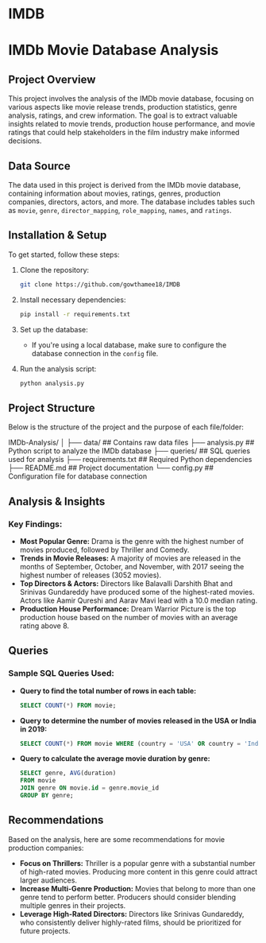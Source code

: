 # IMDB

# IMDb Movie Database Analysis

## Project Overview
This project involves the analysis of the IMDb movie database, focusing on various aspects like movie release trends, production statistics, genre analysis, ratings, and crew information. The goal is to extract valuable insights related to movie trends, production house performance, and movie ratings that could help stakeholders in the film industry make informed decisions.

## Data Source
The data used in this project is derived from the IMDb movie database, containing information about movies, ratings, genres, production companies, directors, actors, and more. The database includes tables such as `movie`, `genre`, `director_mapping`, `role_mapping`, `names`, and `ratings`.

## Installation & Setup
To get started, follow these steps:

1. Clone the repository:
    ```bash
    git clone https://github.com/gowthamee18/IMDB
    ```

2. Install necessary dependencies:
    ```bash
    pip install -r requirements.txt
    ```

3. Set up the database:
    - If you're using a local database, make sure to configure the database connection in the `config` file.

4. Run the analysis script:
    ```bash
    python analysis.py
    ```

## Project Structure
Below is the structure of the project and the purpose of each file/folder:

IMDb-Analysis/
│
├── data/                  ## Contains raw data files
├── analysis.py            ## Python script to analyze the IMDb database
├── queries/               ## SQL queries used for analysis
├── requirements.txt       ## Required Python dependencies
├── README.md              ## Project documentation
└── config.py              ## Configuration file for database connection


## Analysis & Insights
### Key Findings:
- **Most Popular Genre:** Drama is the genre with the highest number of movies produced, followed by Thriller and Comedy.
- **Trends in Movie Releases:** A majority of movies are released in the months of September, October, and November, with 2017 seeing the highest number of releases (3052 movies).
- **Top Directors & Actors:** Directors like Balavalli Darshith Bhat and Srinivas Gundareddy have produced some of the highest-rated movies. Actors like Aamir Qureshi and Aarav Mavi lead with a 10.0 median rating.
- **Production House Performance:** Dream Warrior Picture is the top production house based on the number of movies with an average rating above 8.

## Queries
### Sample SQL Queries Used:
- **Query to find the total number of rows in each table:**
    ```sql
    SELECT COUNT(*) FROM movie;
    ```
- **Query to determine the number of movies released in the USA or India in 2019:**
    ```sql
    SELECT COUNT(*) FROM movie WHERE (country = 'USA' OR country = 'India') AND year = 2019;
    ```
- **Query to calculate the average movie duration by genre:**
    ```sql
    SELECT genre, AVG(duration) 
    FROM movie 
    JOIN genre ON movie.id = genre.movie_id 
    GROUP BY genre;
    ```

## Recommendations
Based on the analysis, here are some recommendations for movie production companies:
- **Focus on Thrillers:** Thriller is a popular genre with a substantial number of high-rated movies. Producing more content in this genre could attract larger audiences.
- **Increase Multi-Genre Production:** Movies that belong to more than one genre tend to perform better. Producers should consider blending multiple genres in their projects.
- **Leverage High-Rated Directors:** Directors like Srinivas Gundareddy, who consistently deliver highly-rated films, should be prioritized for future projects.

